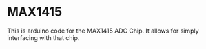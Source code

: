 # MAX1415

This is arduino code for the MAX1415 ADC Chip. It allows for simply interfacing with that chip.

